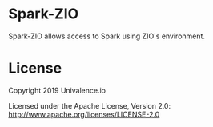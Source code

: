 # Spark-ZIO

Spark-ZIO allows access to Spark using ZIO's environment.

# License

Copyright 2019 Univalence.io

Licensed under the Apache License, Version 2.0:
http://www.apache.org/licenses/LICENSE-2.0
